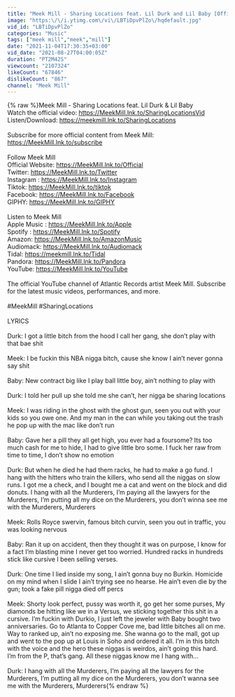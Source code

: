 ```yaml
---
title: "Meek Mill - Sharing Locations feat. Lil Durk and Lil Baby [Official Audio]"
image: "https:\/\/i.ytimg.com\/vi\/LBTiDpvPlZo\/hqdefault.jpg"
vid_id: "LBTiDpvPlZo"
categories: "Music"
tags: ["meek mill","meek","mill"]
date: "2021-11-04T17:30:35+03:00"
vid_date: "2021-08-27T04:00:05Z"
duration: "PT2M42S"
viewcount: "2107324"
likeCount: "67846"
dislikeCount: "867"
channel: "Meek Mill"
---
```

{% raw %}Meek Mill - Sharing Locations feat. Lil Durk &amp; Lil Baby<br />Watch the official video: <a rel="nofollow" target="blank" href="https://MeekMill.lnk.to/SharingLocationsVid">https://MeekMill.lnk.to/SharingLocationsVid</a><br />Listen/Download: <a rel="nofollow" target="blank" href="https://meekmill.lnk.to/SharingLocations">https://meekmill.lnk.to/SharingLocations</a><br /><br />Subscribe for more official content from Meek Mill:<br /><a rel="nofollow" target="blank" href="https://MeekMill.lnk.to/subscribe">https://MeekMill.lnk.to/subscribe</a><br /><br />Follow Meek Mill<br />Official Website: <a rel="nofollow" target="blank" href="https://MeekMill.lnk.to/Official">https://MeekMill.lnk.to/Official</a><br />Twitter: <a rel="nofollow" target="blank" href="https://MeekMill.lnk.to/Twitter">https://MeekMill.lnk.to/Twitter</a><br />Instagram : <a rel="nofollow" target="blank" href="https://MeekMill.lnk.to/Instagram">https://MeekMill.lnk.to/Instagram</a><br />Tiktok: <a rel="nofollow" target="blank" href="https://MeekMill.lnk.to/tiktok">https://MeekMill.lnk.to/tiktok</a><br />Facebook: <a rel="nofollow" target="blank" href="https://MeekMill.lnk.to/Facebook">https://MeekMill.lnk.to/Facebook</a><br />GIPHY: <a rel="nofollow" target="blank" href="https://MeekMill.lnk.to/GIPHY">https://MeekMill.lnk.to/GIPHY</a><br /><br />Listen to Meek Mill<br />Apple Music : <a rel="nofollow" target="blank" href="https://MeekMill.lnk.to/Apple">https://MeekMill.lnk.to/Apple</a><br />Spotify : <a rel="nofollow" target="blank" href="https://MeekMill.lnk.to/Spotify">https://MeekMill.lnk.to/Spotify</a><br />Amazon: <a rel="nofollow" target="blank" href="https://MeekMill.lnk.to/AmazonMusic">https://MeekMill.lnk.to/AmazonMusic</a><br />Audiomack: <a rel="nofollow" target="blank" href="https://MeekMill.lnk.to/Audiomack">https://MeekMill.lnk.to/Audiomack</a><br />Tidal: <a rel="nofollow" target="blank" href="https://meekmill.lnk.to/Tidal">https://meekmill.lnk.to/Tidal</a><br />Pandora: <a rel="nofollow" target="blank" href="https://MeekMill.lnk.to/Pandora">https://MeekMill.lnk.to/Pandora</a><br />YouTube: <a rel="nofollow" target="blank" href="https://MeekMill.lnk.to/YouTube">https://MeekMill.lnk.to/YouTube</a><br /><br />The official YouTube channel of Atlantic Records artist Meek Mill. Subscribe for the latest music videos, performances, and more.<br /><br />#MeekMill #SharingLocations<br /><br />LYRICS<br /><br />Durk:  I got a little bitch from the hood I call her gang, she don’t play with that bae shit<br /> <br />Meek:  I be fuckin this NBA nigga bitch, cause she know I ain’t never gonna say shit<br /> <br />Baby:  New contract big like I play ball little boy, ain’t nothing to play with<br /> <br />Durk:  I told her pull up she told me she can’t, her nigga be sharing locations<br /> <br />Meek: I was riding in the ghost with the ghost gun, seen you out with your kids so you owe one. And my man in the can while you taking out the trash he pop up with the mac like don’t run<br /> <br />Baby:  Gave her a pill they all get high, you ever had a foursome?  Its too much cash for me to hide, I had to give little bro some. I fuck her raw from time to time, I don’t show no emotion<br /> <br />Durk: But when he died he had them racks, he had to make a go fund. I hang with the hitters who train the killers, who send all the niggas on slow runs. I got me a check, and I bought me a cat and went on the block and did donuts. I hang with all the Murderers, I’m paying all the lawyers for the Murderers, I’m putting all my dice on the Murderers, you don’t winna see me with the Murderers, Murderers<br /> <br />Meek:  Rolls Royce swervin, famous bitch curvin, seen you out in traffic, you was looking nervous<br /> <br />Baby: Ran it up on accident, then they thought it was on purpose, I know for a fact I’m blasting mine I never get too worried. Hundred racks in hundreds stick like cursive I been selling verses.<br /> <br />Durk: One time I lied inside my song, I ain’t gonna buy no Burkin. Homicide on my mind when I slide I ain’t trying see no hearse. He ain’t even die by the gun; took a fake pill nigga died off percs<br /> <br />Meek:  Shorty look perfect, pussy was worth it, go get her some purses, My diamonds be hitting like we in a Versus, we sticking together this shit in a cursive. I’m fuckin with Durkio, I just left the jeweler with Baby bought two anniversaries. Go to Atlanta to Copper Cove me, bad little bitches all on me. Way to ranked up, ain’t no exposing me.   She wanna go to the mall, got up and went to the pop up at Louis in Soho and ordered it all. I’m in this bitch with the voice and the hero these niggas is weirdos, ain’t going this hard. I’m from the P, that’s gang. All these niggas know me I hang with…<br /> <br />Durk: I hang with all the Murderers, I’m paying all the lawyers for the Murderers, I’m putting all my dice on the Murderers, you don’t wanna see me with the Murderers, Murderers{% endraw %}
